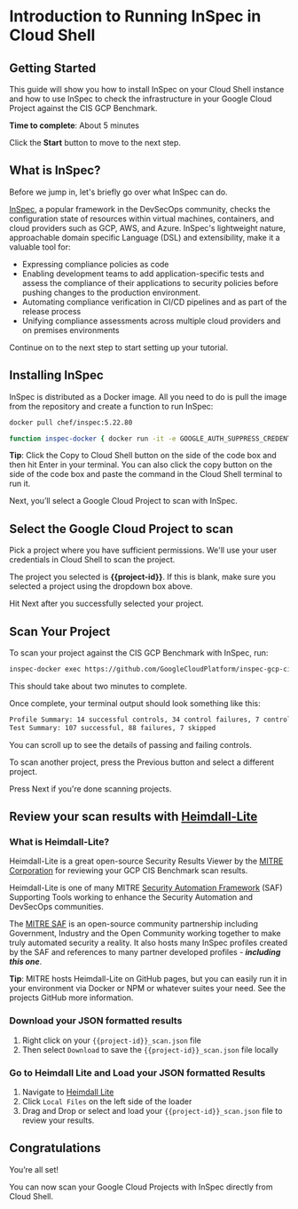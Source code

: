 # Introduction to Running InSpec in Cloud Shell

## Getting Started

This guide will show you how to install InSpec on your Cloud Shell instance and how to use InSpec to check the infrastructure in your Google Cloud Project against the CIS GCP Benchmark.

**Time to complete**: About 5 minutes

Click the **Start** button to move to the next step.

## What is InSpec?

Before we jump in, let's briefly go over what InSpec can do.

[InSpec](https://github.com/inspec/inspec), a popular framework in the DevSecOps community, checks the configuration state of resources within virtual machines, containers, and cloud providers such as GCP, AWS, and Azure. InSpec's lightweight nature, approachable domain specific Language (DSL) and extensibility, make it a valuable tool for:

- Expressing compliance policies as code
- Enabling development teams to add application-specific tests and assess the compliance of their applications to security policies before pushing changes to the production environment.
- Automating compliance verification in CI/CD pipelines and as part of the release process
- Unifying compliance assessments across multiple cloud providers and on premises environments

Continue on to the next step to start setting up your tutorial.

## Installing InSpec

InSpec is distributed as a Docker image. All you need to do is pull the image from the repository and create a function to run InSpec:

```bash
docker pull chef/inspec:5.22.80

function inspec-docker { docker run -it -e GOOGLE_AUTH_SUPPRESS_CREDENTIALS_WARNINGS=true -e CHEF_LICENSE=accept-no-persist --rm -v ~/.config:/root/.config -v $(pwd):/share chef/inspec:5.22.80 "$@"; }
```

**Tip**: Click the Copy to Cloud Shell button on the side of the code box and then hit Enter in your terminal. You can also click the copy button on the side of the code box and paste the command in the Cloud Shell terminal to run it.

Next, you’ll select a Google Cloud Project to scan with InSpec.

## Select the Google Cloud Project to scan

Pick a project where you have sufficient permissions. We'll use your user credentials in Cloud Shell to scan the project.

<walkthrough-project-setup></walkthrough-project-setup>

The project you selected is **{{project-id}}**. If this is blank, make sure you selected a project using the dropdown box above.

Hit Next after you successfully selected your project.

## Scan Your Project

To scan your project against the CIS GCP Benchmark with InSpec, run:

```bash
inspec-docker exec https://github.com/GoogleCloudPlatform/inspec-gcp-cis-benchmark.git -t gcp:// --input gcp_project_id={{project-id}}  --reporter cli json:{{project-id}}_scan.json
```

This should take about two minutes to complete.

Once complete, your terminal output should look something like this:

```bash
Profile Summary: 14 successful controls, 34 control failures, 7 controls skipped
Test Summary: 107 successful, 88 failures, 7 skipped
```

You can scroll up to see the details of passing and failing controls.

To scan another project, press the Previous button and select a different project.

Press Next if you're done scanning projects.

## Review your scan results with [Heimdall-Lite](https://heimdall-lite.mitre.org)

### What is Heimdall-Lite?

Heimdall-Lite is a great open-source Security Results Viewer by the [MITRE Corporation](https://www.mitre.org) for reviewing your GCP CIS Benchmark scan results.

Heimdall-Lite is one of many MITRE [Security Automation Framework](https://saf.mitre.org) (SAF) Supporting Tools working to enhance the Security Automation and DevSecOps communities.

The [MITRE SAF](https://saf.mitre.org) is an open-source community partnership including Government, Industry and the Open Community working together to make truly automated security a reality. It also hosts many InSpec profiles created by the SAF and references to many partner developed profiles - **_including this one_**.

**Tip**: MITRE hosts Heimdall-Lite on GitHub pages, but you can easily run it in your environment via Docker or NPM or whatever suites your need. See the projects GitHub more information.

### Download your JSON formatted results

1. Right click on your `{{project-id}}_scan.json` file
2. Then select `Download` to save the `{{project-id}}_scan.json` file locally

### Go to Heimdall Lite and Load your JSON formatted Results

1. Navigate to [Heimdall Lite](https://heimdall-lite.mitre.org)
2. Click `Local Files` on the left side of the loader
3. Drag and Drop or select and load your `{{project-id}}_scan.json` file to review your results.

## Congratulations

<walkthrough-conclusion-trophy></walkthrough-conclusion-trophy>

You’re all set!

You can now scan your Google Cloud Projects with InSpec directly from Cloud Shell.
